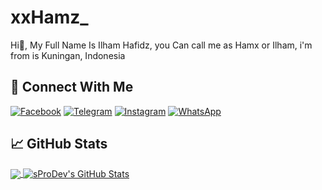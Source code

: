# xxHamz_
Hi👋, My Full Name Is Ilham Hafidz, you Can call me as Hamx or Ilham, i'm from is Kuningan, Indonesia
<br>
## &#x1F919; Connect With Me
[![Facebook](https://img.shields.io/badge/Facebook-%234267B2.svg?&style=for-the-badge&logo=facebook&logoColor=white)](https://www.facebook.com/)
[![Telegram](https://img.shields.io/badge/Telegram-%230088cc.svg?&style=for-the-badge&logo=telegram&logoColor=white)](https://t.me/)
[![Instagram](https://img.shields.io/badge/Instagram-E4405F?style=for-the-badge&logo=instagram&logoColor=white)](https://instagram.com/xxhamz_)
[![WhatsApp](https://img.shields.io/badge/WhatsApp-25D366?style=for-the-badge&logo=whatsapp&logoColor=white)](https://wa.me/623871352030)
## &#x1f4c8; GitHub Stats
<a href="https://github.com/ilhamhafidz404">
  <img align="center" src="https://github-readme-stats.vercel.app/api/top-langs/?username=ilhamhafidz404&layout=compact&hide_border=true" />
</a>
<a href="https://github.com/ilhamhafidz404">
  <img align="center" src="https://github-readme-stats.vercel.app/api?username=ilhamhafidz404&count_private=true&show_icons=true&hide_border=true&custom_title=My%20Github%20Stats&include_all_commits=true&hide=issues" alt="sProDev's GitHub Stats" />
</a>
